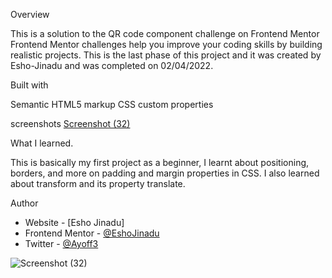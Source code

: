 Overview

This is a solution to the QR code component challenge on Frontend Mentor
Frontend Mentor challenges help you improve your coding skills by building realistic projects.
This is the last phase of this project and it was created by Esho-Jinadu and was completed on 02/04/2022.

Built with

Semantic HTML5 markup
CSS custom properties

screenshots
[Screenshot (32)](https://user-images.githubusercontent.com/98701613/152839528-3327b825-d810-46e2-9bde-2ea0124bc2b4.png)



What I learned.

This is basically my first project as a beginner, I learnt about positioning, borders, and more on padding and margin properties in CSS.
I also learned about transform and its property translate.

Author

- Website - [Esho Jinadu]
- Frontend Mentor - [@EshoJinadu](https://www.frontendmentor.io/profile/@EshoJinadu)
- Twitter - [@Ayoff3](https://www.twitter.com/@Ayoff3)

![Screenshot (32)](https://user-images.githubusercontent.com/98701613/152840565-3d4a9752-adb6-4a26-a8e2-cc85aa7d1e35.png)
